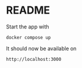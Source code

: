 # README

Start the app with

`docker compose up`

It should now be available on

`http://localhost:3000`

